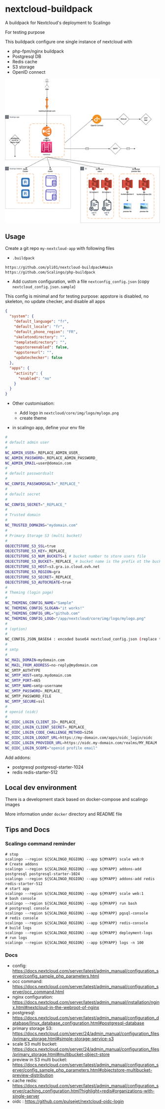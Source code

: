 # nextcloud-buildpack
A buildpack for Nextcloud's deployment to Scalingo

For testing purpose

This buildpack configure one single instance of nextcloud with
- php-fpm/nginx buildpack
- Postgresql DB
- Redis cache
- S3 storage
- OpenID connect

![schema](docs/images/nextcloud-buildpack.png)

## Usage

Create a git repo `my-nextcloud-app` with following files
- `.buildpack`
```
https://github.com/pli01/nextcloud-buildpack#main
https://github.com/Scalingo/php-buildpack
```

- Add custom configuration, with a file `nextconfig_config.json` (copy `nextcloud_config.json.sample`)

This config is minimal and for testing purpose: appstore is disabled, no skeleton, no update checker, and disable all apps

```json
{
  "system": {
    "default_language": "fr",
    "default_locale": "fr",
    "default_phone_region": "FR",
    "skeletondirectory": "",
    "templatedirectory": "",
    "appstoreenabled": false,
    "appstoreurl": "",
    "updatechecker": false
  },
  "apps": {
    "activity": {
      "enabled": "no"
    }
  }
}
```

- Other customisation:
  - Add logo in `nextcloud/core/img/logo/mylogo.png`
  - create theme 

- in scalingo app, define your env file
```bash
#
# default admin user
#
NC_ADMIN_USER=_REPLACE_ADMIN_USER_
NC_ADMIN_PASSWORD=_REPLACE_ADMIN_PASSWORD_
NC_ADMIN_EMAIL=user@domain.com
#
# default passwordsalt
#
NC_CONFIG_PASSWORDSALT="_REPLACE_"
#
# default secret
#
NC_CONFIG_SECRET="_REPLACE_"
#
# Trusted domain
#
NC_TRUSTED_DOMAINS="mydomain.com"
#
# Primary Storage S3 (multi bucket)
#
OBJECTSTORE_S3_SSL=true
OBJECTSTORE_S3_KEY=_REPLACE_
OBJECTSTORE_S3_NUM_BUCKETS=1 # bucket number to store users file
OBJECTSTORE_S3_BUCKET=_REPLACE_ # bucket name is the prefix ot the bucket without number
OBJECTSTORE_S3_HOST=s3.gra.io.cloud.ovh.net
OBJECTSTORE_S3_REGION=gra
OBJECTSTORE_S3_SECRET=_REPLACE_
OBJECTSTORE_S3_AUTOCREATE=true
#
# Theming (login page)
#
NC_THEMING_CONFIG_NAME="Sample"
NC_THEMING_CONFIG_SLOGAN="it works!"
NC_THEMING_CONFIG_URL="github.com"
NC_THEMING_CONFIG_LOGO="/app/nextcloud/core/img/logo/mylogo.png"
#
# (option)
#
NC_CONFIG_JSON_BASE64 : encoded base64 nextcloud_config.json (replace the default nextcloud_config.json)
#
# smtp
#
NC_MAIL_DOMAIN=mydomain.com
NC_MAIL_FROM_ADDRESS=no-reply@mydomain.com
NC_SMTP_AUTHTYPE
NC_SMTP_HOST=smtp.mydomain.com
NC_SMTP_PORT=465
NC_SMTP_NAME=smtp-username
NC_SMTP_PASSWORD=_REPLACE_
NC_SMTP_PASSWORD_FILE
NC_SMTP_SECURE=ssl
#
# openid (oidc)
#
NC_OIDC_LOGIN_CLIENT_ID=_REPLACE_
NC_OIDC_LOGIN_CLIENT_SECRET=_REPLACE_
NC_OIDC_LOGIN_CODE_CHALLENGE_METHOD=S256
NC_OIDC_LOGIN_LOGOUT_URL=https://my-domain.com/apps/oidc_login/oidc
NC_OIDC_LOGIN_PROVIDER_URL=https://oidc.my-domain.com/realms/MY_REALM
NC_OIDC_LOGIN_SCOPE="openid profile email"
```

Add addons:
 - postgresql postgresql-starter-1024
 - redis redis-starter-512

## Local dev environment

There is a development stack based on docker-compose and scalingo images

More information under `docker` directory and README file

## Tips and Docs

### Scalingo command reminder

```
# stop
scalingo --region ${SCALINGO_REGION} --app ${MYAPP} scale web:0
# Create addons
scalingo --region ${SCALINGO_REGION} --app ${MYAPP} addons-add postgresql postgresql-starter-1024
scalingo --region ${SCALINGO_REGION} --app ${MYAPP} addons-add redis redis-starter-512
# start app
scalingo --region ${SCALINGO_REGION} --app ${MYAPP} scale web:1
# bash console
scalingo --region ${SCALINGO_REGION} --app ${MYAPP} run bash
# postgresql console
scalingo --region ${SCALINGO_REGION} --app ${MYAPP} pgsql-console
# redis console
scalingo --region ${SCALINGO_REGION} --app ${MYAPP} redis-console
# build logs
scalingo --region ${SCALINGO_REGION} --app ${MYAPP} deployment-logs
# run logs
scalingo --region ${SCALINGO_REGION} --app ${MYAPP} logs -n 100
```

### Docs
- config: https://docs.nextcloud.com/server/latest/admin_manual/configuration_server/config_sample_php_parameters.html
- occ command: https://docs.nextcloud.com/server/latest/admin_manual/configuration_server/occ_command.html
- nginx configuration: https://docs.nextcloud.com/server/latest/admin_manual/installation/nginx.html#nextcloud-in-the-webroot-of-nginx
- postgresql: https://docs.nextcloud.com/server/latest/admin_manual/configuration_database/linux_database_configuration.html#postgresql-database
- primary storage S3: https://docs.nextcloud.com/server/24/admin_manual/configuration_files/primary_storage.html#simple-storage-service-s3
- scale S3 multi bucket: https://docs.nextcloud.com/server/24/admin_manual/configuration_files/primary_storage.html#multibucket-object-store
- preview in S3 multi bucket: https://docs.nextcloud.com/server/latest/admin_manual/configuration_server/config_sample_php_parameters.html#objectstore-multibucket-preview-distribution
- cache redis: https://docs.nextcloud.com/server/latest/admin_manual/configuration_server/caching_configuration.html?highlight=redis#organizations-with-single-server
- oidc : https://github.com/pulsejet/nextcloud-oidc-login
